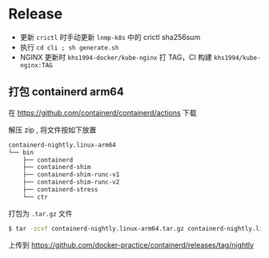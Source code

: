 # Release

* 更新 `crictl` 时手动更新 `lnmp-k8s` 中的 crictl sha256sum
* 执行 `cd cli ; sh generate.sh`
* NGINX 更新时 `khs1994-docker/kube-nginx` 打 TAG，CI 构建 `khs1994/kube-nginx:TAG`

## 打包 containerd arm64

在 https://github.com/containerd/containerd/actions 下载

解压 zip , 将文件按如下放置

```bash
containerd-nightly.linux-arm64
└── bin
    ├── containerd
    ├── containerd-shim
    ├── containerd-shim-runc-v1
    ├── containerd-shim-runc-v2
    ├── containerd-stress
    └── ctr
```

打包为 `.tar.gz` 文件

```bash
$ tar -zcvf containerd-nightly.linux-arm64.tar.gz containerd-nightly.linux-arm64
```

上传到 https://github.com/docker-practice/containerd/releases/tag/nightly
